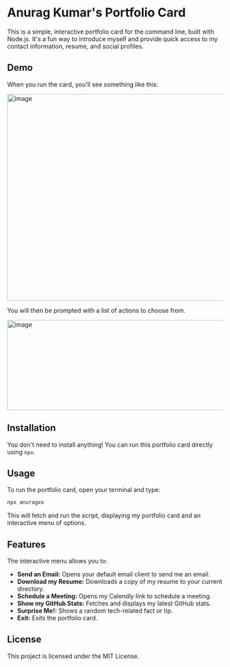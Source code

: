 # Anurag Kumar's Portfolio Card

This is a simple, interactive portfolio card for the command line, built with Node.js. It's a fun way to introduce myself and provide quick access to my contact information, resume, and social profiles.

## Demo

When you run the card, you'll see something like this:

<img width="887" height="482" alt="image" src="https://github.com/user-attachments/assets/8215b54f-0f2d-41c0-a9a3-d87b70ef6eff" />


You will then be prompted with a list of actions to choose from.

<img width="698" height="210" alt="image" src="https://github.com/user-attachments/assets/9618a224-0c65-43e6-a627-c1796f34a77d" />


## Installation

You don't need to install anything! You can run this portfolio card directly using `npx`.

## Usage

To run the portfolio card, open your terminal and type:

```bash
npx anuragxo
```

This will fetch and run the script, displaying my portfolio card and an interactive menu of options.

## Features

The interactive menu allows you to:

- **Send an Email:** Opens your default email client to send me an email.
- **Download my Resume:** Downloads a copy of my resume to your current directory.
- **Schedule a Meeting:** Opens my Calendly link to schedule a meeting.
- **Show my GitHub Stats:** Fetches and displays my latest GitHub stats.
- **Surprise Me!:** Shows a random tech-related fact or tip.
- **Exit:** Exits the portfolio card.

## License

This project is licensed under the MIT License.

